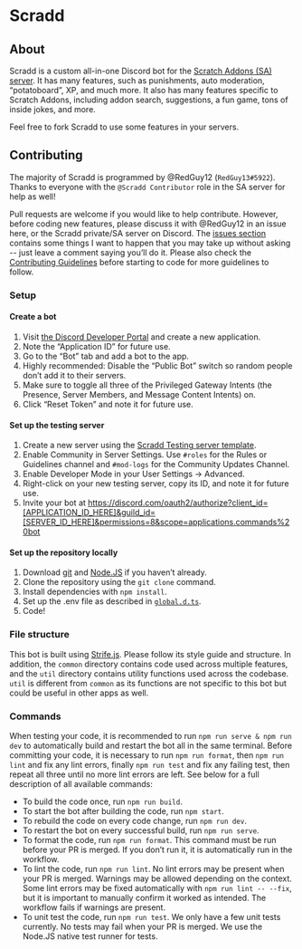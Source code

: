 # Scradd

## About

Scradd is a custom all-in-one Discord bot for the [Scratch Addons (SA) server](https://discord.gg/FPv957V6SD). It has many features, such as punishments, auto moderation, “potatoboard”, XP, and much more. It also has many features specific to Scratch Addons, including addon search, suggestions, a fun game, tons of inside jokes, and more.

Feel free to fork Scradd to use some features in your servers.

## Contributing

The majority of Scradd is programmed by @RedGuy12 (`RedGuy13#5922`). Thanks to everyone with the `@Scradd Contributor` role in the SA server for help as well!

Pull requests are welcome if you would like to help contribute. However, before coding new features, please discuss it with @RedGuy12 in an issue here, or the Scradd private/SA server on Discord. The [issues section](https://github.com/scratchaddons-community/scradd/issues?q=is%3Aissue+is%3Aopen) contains some things I want to happen that you may take up without asking -- just leave a comment saying you’ll do it. Please also check the [Contributing Guidelines](/.github/CONTRIBUTING.md) before starting to code for more guidelines to follow.

### Setup

#### Create a bot

1. Visit [the Discord Developer Portal](https://discord.com/developers/applications) and create a new application.
2. Note the “Application ID” for future use.
3. Go to the “Bot” tab and add a bot to the app.
4. Highly recommended: Disable the “Public Bot” switch so random people don’t add it to their servers.
5. Make sure to toggle all three of the Privileged Gateway Intents (the Presence, Server Members, and Message Content Intents) on.
6. Click “Reset Token” and note it for future use.

#### Set up the testing server

1. Create a new server using the [Scradd Testing server template](https://discord.new/htbTxKBq6EVp).
2. Enable Community in Server Settings. Use `#roles` for the Rules or Guidelines channel and `#mod-logs` for the Community Updates Channel.
3. Enable Developer Mode in your User Settings → Advanced.
4. Right-click on your new testing server, copy its ID, and note it for future use.
5. Invite your bot at https://discord.com/oauth2/authorize?client_id=[APPLICATION_ID_HERE]&guild_id=[SERVER_ID_HERE]&permissions=8&scope=applications.commands%20bot

#### Set up the repository locally

1. Download [git](https://git-scm.com) and [Node.JS](https://nodejs.org) if you haven’t already.
2. Clone the repository using the `git clone` command.
3. Install dependencies with `npm install`.
4. Set up the .env file as described in [`global.d.ts`](/common/types/global.d.ts#L45L58).
5. Code!

### File structure

This bot is built using [Strife.js](https://github.com/RedGuy12/strife.js). Please follow its style guide and structure. In addition, the `common` directory contains code used across multiple features, and the `util` directory contains utility functions used across the codebase. `util` is different from `common` as its functions are not specific to this bot but could be useful in other apps as well.

### Commands

When testing your code, it is recommended to run `npm run serve & npm run dev` to automatically build and restart the bot all in the same terminal. Before committing your code, it is necessary to run `npm run format`, then `npm run lint` and fix any lint errors, finally `npm run test` and fix any failing test, then repeat all three until no more lint errors are left. See below for a full description of all available commands:

-   To build the code once, run `npm run build`.
-   To start the bot after building the code, run `npm start`.
-   To rebuild the code on every code change, run `npm run dev`.
-   To restart the bot on every successful build, run `npm run serve`.
-   To format the code, run `npm run format`. This command must be run before your PR is merged. If you don’t run it, it is automatically run in the workflow.
-   To lint the code, run `npm run lint`. No lint errors may be present when your PR is merged. Warnings may be allowed depending on the context. Some lint errors may be fixed automatically with `npm run lint -- --fix`, but it is important to manually confirm it worked as intended. The workflow fails if warnings are present.
-   To unit test the code, run `npm run test`. We only have a few unit tests currently. No tests may fail when your PR is merged. We use the Node.JS native test runner for tests.
